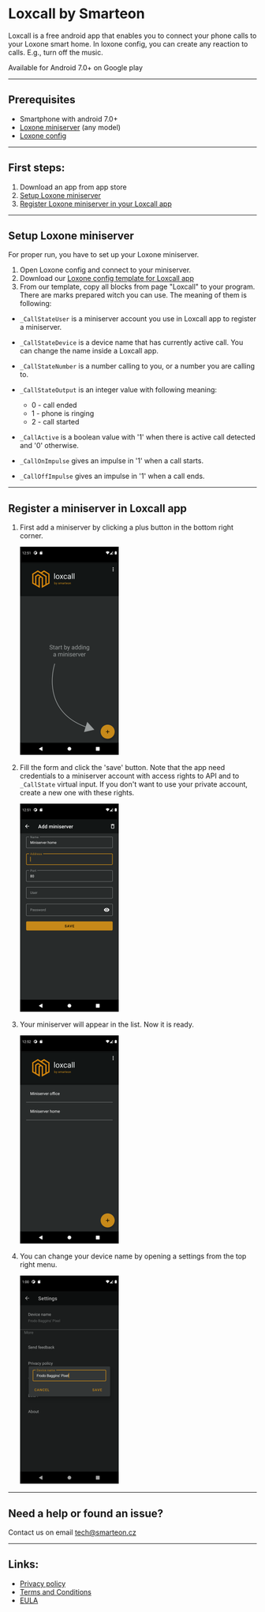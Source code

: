 # Loxcall by Smarteon

Loxcall is a free android app that enables you to connect your phone calls to your Loxone smart home. 
In loxone config, you can create any reaction to calls. E.g., turn off the music.  

Available for Android 7.0+ on Google play

-----------------------------

## Prerequisites
* Smartphone with android 7.0+
* [Loxone miniserver](https://shop.loxone.com/enen/miniserver.html) (any model)
* [Loxone config](https://www.loxone.com/enen/support/downloads/)

-----------------------------

## First steps:
1. Download an app from app store
2. [Setup Loxone miniserver](#setup-loxone-miniserver)
3. [Register Loxone miniserver in your Loxcall app](#register-a-miniserver-in-loxcall-app)


-----------------------------

## Setup Loxone miniserver
For proper run, you have to set up your Loxone miniserver.

1. Open Loxone config and connect to your miniserver.
2. Download our [Loxone config template for Loxcall app](https://github.com/Smarteon/community/tree/master/loxcall)
3. From our template, copy all blocks from page "Loxcall" to your program.
There are marks prepared witch you can use. The meaning of them is following:
   
* `_CallStateUser` is a miniserver account you use in Loxcall app to register a miniserver.
* `_CallStateDevice` is a device name that has currently active call. You can change the name inside a Loxcall app.
* `_CallStateNumber` is a number calling to you, or a number you are calling to.
* `_CallStateOutput` is an integer value with following meaning:
  * 0 - call ended    
  * 1 - phone is ringing
  * 2 - call started
    
* `_CallActive` is a boolean value with '1' when there is active call detected and '0' otherwise.
* `_CallOnImpulse` gives an impulse in '1' when a call starts.
* `_CallOffImpulse` gives an impulse in '1' when a call ends.
    

-----------------------------

## Register a miniserver in Loxcall app
1. First add a miniserver by clicking a plus button in the bottom right corner.

    ![Plus button in the bottom right corner.](img/add.png)

2. Fill the form and click the 'save' button. Note that the app need credentials to a miniserver account with access rights to API and to `_CallState` virtual input. If you don't want to use your private account, create a new one with these rights.

    ![Fill the form and save.](img/form.png)

3. Your miniserver will appear in the list. Now it is ready.

   ![List of all added miniservers.](img/list.png)

4. You can change your device name by opening a settings from the top right menu.

    ![Change device name in settings.](img/settings.png)

-----------------------------


## Need a help or found an issue? 

Contact us on email [tech@smarteon.cz](mailto:tech@smarteon.cz?subject=[Loxcall]) 

-----------------------------

## Links:

* [Privacy policy](./privacy.md)
* [Terms and Conditions](./terms.md)
* [EULA](./eula.md)
